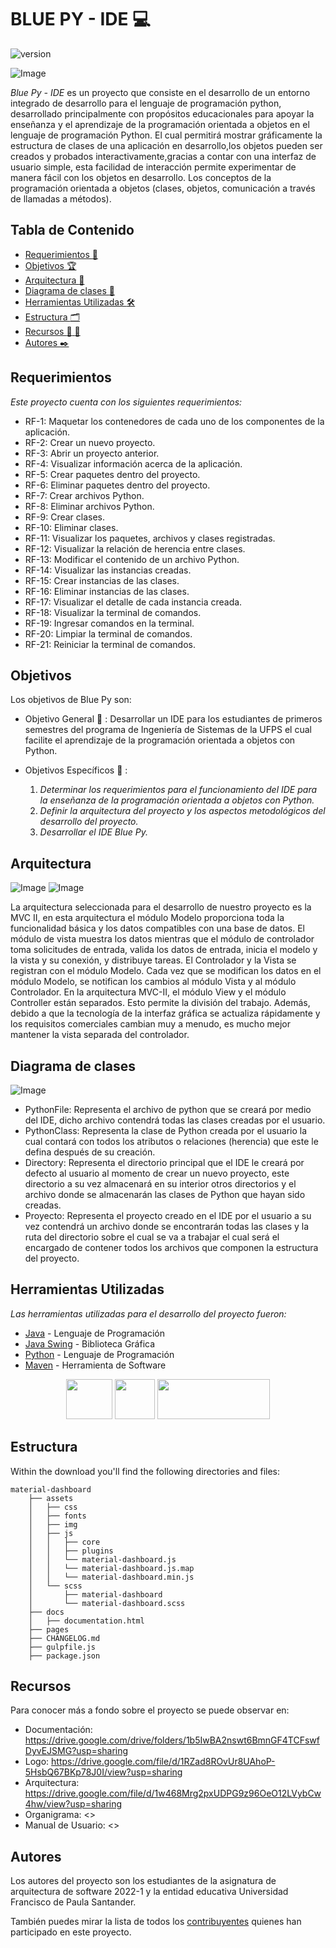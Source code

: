 # BLUE PY - IDE :computer:

![version](https://img.shields.io/badge/version-1.0.0-blue.svg) 

![Image](https://github.com/ariasRonaldo25/PlantillaReadme/blob/main/doc/img/Logo.jpg)

*Blue Py - IDE* es un proyecto que consiste en el desarrollo de un entorno integrado de desarrollo para el lenguaje de programación python, desarrollado 
principalmente con propósitos educacionales para apoyar la enseñanza y el aprendizaje de la programación orientada a objetos en el lenguaje de programación 
Python. El cual permitirá mostrar gráficamente la estructura de clases de una aplicación en desarrollo,los objetos pueden ser creados y probados 
interactivamente,gracias a contar con una interfaz de usuario simple, esta facilidad de interacción permite experimentar de manera fácil con los objetos en 
desarrollo. Los conceptos de la programación orientada a objetos (clases, objetos, comunicación a través de llamadas a métodos). 


## Tabla de Contenido

* [Requerimientos :page_facing_up:](#requerimientos)
* [Objetivos :trophy:](#objetivos)
* [Arquitectura :memo:](#diagrama-de-clases)
* [Diagrama de clases :memo:](#arquitectura)
* [Herramientas Utilizadas :hammer_and_wrench:](#herramientas-utilizadas)
* [Estructura :card_index_dividers:](#estructura)
* [Recursos :bookmark_tabs: :adult:](#recursos)
* [Autores :black_nib:](#autores)


## Requerimientos 

_Este proyecto cuenta con los siguientes requerimientos:_

* RF-1: Maquetar los contenedores de cada uno de los componentes de la aplicación.
* RF-2: Crear un nuevo proyecto.
* RF-3: Abrir un proyecto anterior.
* RF-4: Visualizar información acerca de la aplicación.
* RF-5: Crear paquetes dentro del proyecto.
* RF-6: Eliminar paquetes dentro del proyecto.
* RF-7: Crear archivos Python.
* RF-8: Eliminar archivos Python.
* RF-9: Crear clases.
* RF-10: Eliminar clases.
* RF-11: Visualizar los paquetes, archivos y clases registradas.
* RF-12: Visualizar la relación de herencia entre clases.
* RF-13: Modificar el contenido de un archivo Python.
* RF-14: Visualizar las instancias creadas.
* RF-15: Crear instancias de las clases.
* RF-16: Eliminar instancias de las clases.
* RF-17: Visualizar el detalle de cada instancia creada.
* RF-18: Visualizar la terminal de comandos.
* RF-19: Ingresar comandos en la terminal.
* RF-20: Limpiar la terminal de comandos.
* RF-21: Reiniciar la terminal de comandos.



## Objetivos 

Los objetivos de Blue Py son:

- Objetivo General :100: : Desarrollar un IDE para los estudiantes de primeros semestres del programa de Ingeniería de Sistemas de la UFPS el cual facilite 
el aprendizaje de la programación orientada a objetos con Python. 

- Objetivos Específicos :dart: : 
	1. _Determinar los requerimientos para el funcionamiento del IDE para la enseñanza de la programación orientada a objetos con Python._
    2. _Definir la arquitectura del proyecto y los aspectos metodológicos del desarrollo del proyecto._
	3. _Desarrollar el IDE Blue Py._




## Arquitectura 

![Image](https://github.com/ariasRonaldo25/PlantillaReadme/blob/main/doc/img/arquitectura.jpg)
![Image](https://github.com/ariasRonaldo25/PlantillaReadme/blob/main/doc/img/arquitectura%20blue%20py-%20propuesta-Descomposici%C3%B3n.jpg)

La arquitectura seleccionada para el desarrollo de nuestro proyecto es la MVC II, en esta arquitectura el módulo Modelo proporciona toda la funcionalidad 
básica y los datos compatibles con una base de datos. El módulo de vista muestra los datos mientras que el módulo de controlador toma solicitudes de entrada, 
valida los datos de entrada, inicia el modelo y la vista y su conexión, y distribuye tareas. El Controlador y la Vista se registran con el módulo Modelo. Cada 
vez que se modifican los datos en el módulo Modelo, se notifican los cambios al módulo Vista y al módulo Controlador. En la arquitectura MVC-II, el módulo View 
y el módulo Controller están separados. Esto permite la división del trabajo. Además, debido a que la tecnología de la interfaz gráfica se actualiza 
rápidamente y los requisitos comerciales cambian muy a menudo, es mucho mejor mantener la vista separada del controlador.

## Diagrama de clases

![Image](https://github.com/ariasRonaldo25/PlantillaReadme/blob/main/doc/img/BluePy_Model.jpg)

* PythonFile: Representa el archivo de python que se creará por medio del IDE, dicho archivo contendrá todas las clases creadas por el usuario.
* PythonClass: Representa la clase de Python creada por el usuario la cual contará con todos los atributos o relaciones (herencia) que este le defina después de su creación. 
* Directory: Representa el directorio principal que el IDE le creará por defecto al usuario al momento de crear un nuevo proyecto, este directorio a su vez almacenará en su interior otros directorios y el archivo donde se almacenarán las clases de Python que hayan sido creadas. 
* Proyecto: Representa el proyecto creado en el IDE por el usuario a su vez contendrá un archivo donde se encontrarán todas las clases y  la ruta del directorio sobre el cual se va a trabajar el cual será el encargado de contener todos los archivos que componen la estructura del proyecto.


## Herramientas Utilizadas 

_Las herramientas utilizadas para el desarrollo del proyecto fueron:_

* [Java](https://www.java.com/es/) - Lenguaje de Programación
* [Java Swing](https://www.java.com/es/) - Biblioteca Gráfica
* [Python](https://www.python.org) - Lenguaje de Programación
* [Maven](https://maven.apache.org) - Herramienta de Software

<p align="center"><img src="https://cdn-icons-png.flaticon.com/512/226/226777.png" width="74" height="64" > <img src="https://upload.wikimedia.org/wikipedia/commons/thumb/c/c3/Python-logo-notext.svg/768px-Python-logo-notext.svg.png" width="64" height="64" margin-right: 20px> <img src="https://upload.wikimedia.org/wikipedia/commons/thumb/5/52/Apache_Maven_logo.svg/2560px-Apache_Maven_logo.svg.png" width="180" height="64"></p>




## Estructura 

Within the download you'll find the following directories and files:

```
material-dashboard
    ├── assets
    │   ├── css
    │   ├── fonts
    │   ├── img
    │   ├── js
    │   │   ├── core
    │   │   ├── plugins
    │   │   └── material-dashboard.js
    │   │   └── material-dashboard.js.map
    │   │   └── material-dashboard.min.js
    │   └── scss
    │       ├── material-dashboard
    │       └── material-dashboard.scss
    ├── docs
    │   ├── documentation.html
    ├── pages
    ├── CHANGELOG.md
    ├── gulpfile.js
    ├── package.json
```



## Recursos 

Para conocer más a fondo sobre el proyecto se puede observar en:

- Documentación: <https://drive.google.com/drive/folders/1b5IwBA2nswt6BmnGF4TCFswfDyvEJSMG?usp=sharing>
- Logo: <https://drive.google.com/file/d/1RZad8ROvUr8UAhoP-5HsbQ67BKp78J0I/view?usp=sharing>
- Arquitectura: <https://drive.google.com/file/d/1w468Mrg2pxUDPG9z96OeO12LVybCw4hw/view?usp=sharing> 
- Organigrama: <>
- Manual de Usuario: <>


 ## Autores 

Los autores del proyecto son los estudiantes de la asignatura de arquitectura de software 2022-1 y la entidad educativa Universidad Francisco de 
Paula Santander.

También puedes mirar la lista de todos los [contribuyentes](https://github.com/Arquitectura-de-Software-UFPS-2022-I/python-poo-gui/graphs/contributors) quienes han participado en este proyecto. 


